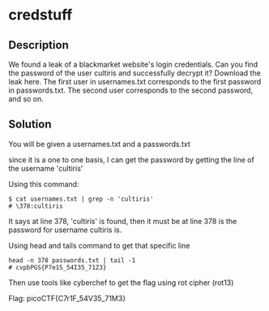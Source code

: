 # credstuff
## Description
We found a leak of a blackmarket website's login credentials. Can you find the password of the user cultiris and successfully decrypt it?
Download the leak here.
The first user in usernames.txt corresponds to the first password in passwords.txt. The second user corresponds to the second password, and so on.
## Solution
You will be given a usernames.txt and a passwords.txt

since it is a one to one basis, I can get the password by getting the line of the username 'cultiris'


Using this command:
```
$ cat usernames.txt | grep -n 'cultiris'
# \378:cultiris
```
It says at line 378, 'cultiris' is found, then it must be at line 378 is the password for username cultiris is.

Using head and tails command to get that specific line
```
head -n 378 passwords.txt | tail -1
# cvpbPGS{P7e1S_54I35_71Z3}
```
Then use tools like cyberchef to get the flag using rot cipher (rot13)

Flag: picoCTF{C7r1F_54V35_71M3}

